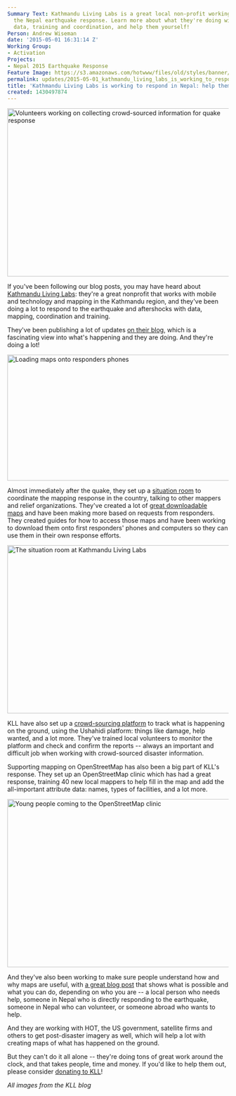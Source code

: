```yaml
---
Summary Text: Kathmandu Living Labs is a great local non-profit working to help in
  the Nepal earthquake response. Learn more about what they're doing with mapping,
  data, training and coordination, and help them yourself!
Person: Andrew Wiseman
date: '2015-05-01 16:31:14 Z'
Working Group:
- Activation
Projects:
- Nepal 2015 Earthquake Response
Feature Image: https://s3.amazonaws.com/hotwww/files/old/styles/banner/public/kll_youngpeople.jpg
permalink: updates/2015-05-01_kathmandu_living_labs_is_working_to_respond_in_nepal_help_them_out!
title: 'Kathmandu Living Labs is working to respond in Nepal: help them out!'
created: 1430497874
---
```

<p><img class="image-large" title="Volunteers working on collecting crowd-sourced information for quake response" src="https://s3.amazonaws.com/hotwww/files/old/styles/large/public/kll_crowdsourcing.jpg?itok=mTc-jrkm" alt="Volunteers working on collecting crowd-sourced information for quake response" style="width:510px;height:383px"></p><p>If you've been following our blog posts, you may have heard about <a href="http://kathmandulivinglabs.org/">Kathmandu Living Labs</a>: they're a great nonprofit that works with mobile and technology and mapping in the Kathmandu region, and they've been doing a lot to respond to the earthquake and aftershocks with data, mapping, coordination and training.</p><p>They've been publishing a lot of updates <a href="http://kathmandulivinglabs.org/blog/">on their blog</a>, which is a fascinating view into what's happening and they are doing. And they're doing a lot!</p><p><img class="image-large" title="Loading maps onto responders phones" src="https://s3.amazonaws.com/hotwww/files/old/styles/large/public/kll_responders.jpg?itok=W5CN516d" alt="Loading maps onto responders phones" style="width:510px;height:287px"></p><p>Almost immediately after the quake, they set up a <a href="http://kathmandulivinglabs.org/blog/nepal-earthquake-report-from-openstreetmap-situation-room/">situation room</a> to coordinate the mapping response in the country, talking to other mappers and relief organizations. They've created a lot of <a href="http://kathmandulivinglabs.github.io/quake-maps/">great downloadable maps</a>&nbsp;and have been making more based on requests from responders. They created guides for how to access those maps and have been working to download them onto first responders' phones and computers so they can use them in their own response efforts.</p><p><img class="image-large" title="The situation room at Kathmandu Living Labs" src="https://s3.amazonaws.com/hotwww/files/old/styles/large/public/kll_mapping.jpg?itok=rkW3zDMm" alt="The situation room at Kathmandu Living Labs" style="width:510px;height:383px"></p><p>KLL have also set up a <a href="http://www.kathmandulivinglabs.org/earthquake">crowd-sourcing platform</a> to track what is happening on the ground, using the Ushahidi platform: things like damage, help wanted, and a lot more. They've trained local volunteers to monitor the platform and check and confirm the reports -- always an important and difficult job when working with crowd-sourced disaster information.</p><p>Supporting mapping on OpenStreetMap has also been a big part of KLL's response. They set up an OpenStreetMap clinic which has had a great response, training 40 new local mappers to help fill in the map and add the all-important attribute data: names, types of facilities, and a lot more.</p><p><img class="image-large" title="Young people coming to the OpenStreetMap clinic" src="https://s3.amazonaws.com/hotwww/files/old/styles/large/public/kll_youngpeople.jpg?itok=qqfM3cU3" alt="Young people coming to the OpenStreetMap clinic" style="width:510px;height:383px"></p><p>And they've also been working to make sure people understand how and why maps are useful, with <a href="http://kathmandulivinglabs.org/blog/earthquake-relief-in-nepal-how-can-maps-help/">a great blog post</a> that shows what is possible and what you can do, depending on who you are -- a local person who needs help, someone in Nepal who is directly responding to the earthquake, someone in Nepal who can volunteer, or someone abroad who wants to help.</p><p>And they are working with HOT, the US government, satellite firms and others to get post-disaster imagery as well, which will help a lot with creating maps of what has happened on the ground.</p><p>But they can't do it all alone -- they're doing tons of great work around the clock, and that takes people, time and money. If you'd like to help them out, please consider <a href="https://www.paypal.com/us/cgi-bin/webscr?cmd=_flow&amp;SESSION=tl5xsmycOgdXIi5JwKioEqy9qIAMnxDjrzt8kLbhAXoJWBu5dQixjhxwb9W&amp;dispatch=5885d80a13c0db1f8e263663d3faee8d96f000117187ac9edec8a65b311f447e">donating to KLL</a>!</p><p><em>All images from the KLL blog</em></p>

